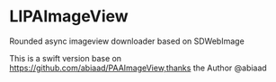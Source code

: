 # LIPAImageView
Rounded async imageview downloader based on SDWebImage

This is a swift version base on https://github.com/abiaad/PAAImageView,thanks the Author @abiaad
